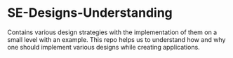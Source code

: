 # SE-Designs-Understanding
Contains various design strategies with the implementation of them on a small level with an example. This repo helps us to understand how and why one should implement various designs while creating applications.
